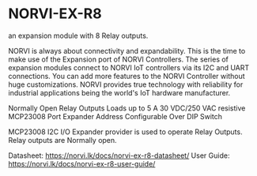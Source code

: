 # NORVI-EX-R8
an expansion module with 8 Relay outputs.

NORVI is always about connectivity and expandability. This is the time to make use of the Expansion port of NORVI Controllers. 
The series of expansion modules connect to NORVI IoT controllers via its I2C and UART connections. 
You can add more features to the NORVI Controller without huge customizations. 
NORVI provides true technology with reliability for industrial applications being the world's IoT hardware manufacturer.

Normally Open Relay Outputs
Loads up to 5 A 30 VDC/250 VAC resistive
MCP23008 Port Expander
Address Configurable Over DIP Switch

MCP23008 I2C I/O Expander provider is used to operate Relay Outputs. 
Relay outputs are Normally open.

Datasheet:   https://norvi.lk/docs/norvi-ex-r8-datasheet/
User Guide:  https://norvi.lk/docs/norvi-ex-r8-user-guide/

